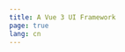 ```yaml
---
title: A Vue 3 UI Framework
page: true
lang: cn
---
```


<ClientOnly>
  <ParallaxHome />
</ClientOnly>
